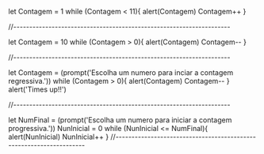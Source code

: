 let Contagem = 1
while (Contagem < 11){
    alert(Contagem)
    Contagem++
}

//--------------------------------------------------------------------

let Contagem = 10
while (Contagem > 0){
    alert(Contagem)
    Contagem--
}

//--------------------------------------------------------------------
 
let Contagem = (prompt('Escolha um numero para inciar a contagem regressiva.'))
while (Contagem > 0){
    alert(Contagem)
    Contagem--
}
alert('Times up!!')

//--------------------------------------------------------------------

let NumFinal = (prompt('Escolha um numero para iniciar a contagem progressiva.')) 
NunInicial = 0
while (NunInicial <= NumFinal){
    alert(NunInicial)
    NunInicial++
}
//--------------------------------------------------------------------
